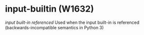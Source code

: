 # input-builtin (W1632)

*input built-in referenced* Used when the input built-in is referenced
(backwards-incompatible semantics in Python 3)

